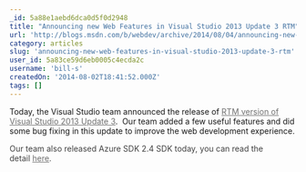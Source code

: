 ```yaml
---
_id: 5a88e1aebd6dca0d5f0d2948
title: "Announcing new Web Features in Visual Studio 2013 Update 3 RTM"
url: 'http://blogs.msdn.com/b/webdev/archive/2014/08/04/announcing-new-web-features-in-visual-studio-2013-update-3-rtm.aspx'
category: articles
slug: 'announcing-new-web-features-in-visual-studio-2013-update-3-rtm'
user_id: 5a83ce59d6eb0005c4ecda2c
username: 'bill-s'
createdOn: '2014-08-02T18:41:52.000Z'
tags: []
---
```


Today, the Visual Studio team announced the release of <a style="color: #707070;" href="http://go.microsoft.com/fwlink/p/?LinkId=390465">RTM version of Visual Studio 2013 Update 3</a>.  Our team added a few useful features and did some bug fixing in this update to improve the web development experience.</p>
<p style="color: #424242;">Our team also released Azure SDK 2.4 SDK today, you can read the detail <a style="color: #707070;" href="http://azure.microsoft.com/blog/2014/08/04/announcing-release-of-visual-studio-2013-update-3-and-azure-sdk-2-4">here</a>.
